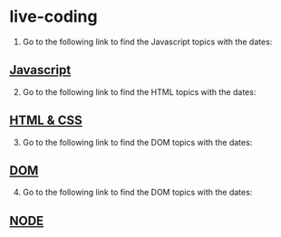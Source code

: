 # live-coding

1. Go to the following link to find the Javascript topics with the dates:
## [Javascript](README-JS.md)


2. Go to the following link to find the HTML topics with the dates:
## [HTML & CSS](README-HTML-CSS.md)


3. Go to the following link to find the DOM topics with the dates:
## [DOM](README-DOM.md)


4. Go to the following link to find the DOM topics with the dates:
## [NODE](README-NODE.md)


